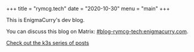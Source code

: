 +++
title = "rymcg.tech"
date = "2020-10-30"
menu = "main"
+++

This is EnigmaCurry's dev blog. 

You can discuss this blog on Matrix:
[#blog-rymcg-tech:enigmacurry.com](https://matrix.to/#/%23blog-rymcg-tech%3aenigmacurry.com).

[Check out the k3s series of posts](/tags/k3s/)
